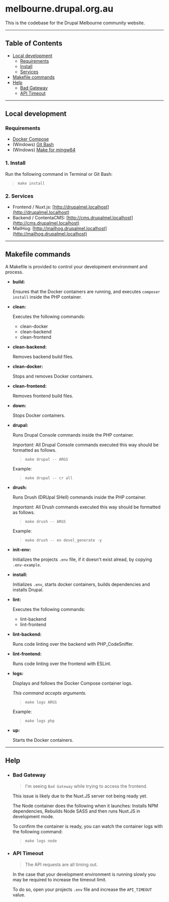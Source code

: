 # melbourne.drupal.org.au

This is the codebase for the Drupal Melbourne community website.

---

## Table of Contents

* [Local development](#local-development)
  * [Requirements](#requirements)
  * [Install](#install)
  * [Services](#services)
* [Makefile commands](#makefile-commands)
* [Help](#help)
  * [Bad Gateway](#bad-gateway)
  * [API Timeout](#api-timeout)

---

## Local development

### Requirements

* [Docker Compose](https://docs.docker.com/compose/install/)
* (Windows) [Git Bash](https://git-scm.com/download/win)
* (Windows) [Make for mingw64](README-WIN.md#make-for-mingw64)

### 1. Install

Run the following command in Terminal or Git Bash:

  > `make install`

### 2. Services

* Frontend / Nuxt.js: [http://drupalmel.localhost](http://drupalmel.localhost)
* Backend / ContentaCMS: [http://cms.drupalmel.localhost](http://cms.drupalmel.localhost)
* MailHog: [http://mailhog.drupalmel.localhost](http://mailhog.drupalmel.localhost)

---

## Makefile commands

A Makefile is provided to control your development environment and process.

* **build:**

  Ensures that the Docker containers are running, and executes
  `composer install` inside the PHP container.

* **clean:**

  Executes the following commands:
  * clean-docker
  * clean-backend
  * clean-frontend

* **clean-backend:**

  Removes backend build files.

* **clean-docker:**

  Stops and removes Docker containers.

* **clean-frontend:**

  Removes frontend build files.

* **down:**

  Stops Docker containers.

* **drupal:**

  Runs Drupal Console commands inside the PHP container.

  *Important:* All Drupal Console commands executed this way should be formatted as
  follows.

  > `make drupal -- ARGS`

  Example:

  > `make drupal -- cr all`

* **drush:**

  Runs Drush (DRUpal SHell) commands inside the PHP container.

  *Important:* All Drush commands executed this way should be formatted as
  follows.

  > `make drush -- ARGS`

  Example:

  > `make drush -- en devel_generate -y`

* **init-env:**

  Initializes the projects `.env` file, if it doesn't exist alread, by copying
  `.env-example`.

* **install:**

  Initializes `.env`, starts docker containers, builds dependencies and installs
  Drupal.

* **lint:**

  Executes the following commands:
  * lint-backend
  * lint-frontend

* **lint-backend:**

  Runs code linting over the backend with PHP_CodeSniffer.

* **lint-frontend:**

  Runs code linting over the frontend with ESLint.

* **logs:**

  Displays and follows the Docker Compose container logs.

  _This command accepts arguments._

  > `make logs ARGS`

  Example:

  > `make logs php`

* **up:**

  Starts the Docker containers.

---

## Help

* ### Bad Gateway

  > I'm seeing `Bad Gateway` while trying to access the frontend.

  This issue is likely due to the Nuxt.JS server not being ready yet.

  The Node container does the following when it launches: Installs NPM
  dependencies, Rebuilds Node SASS and then runs Nuxt.JS in development mode.

  To confirm the container is ready, you can watch the container logs with the
  following command:

  > ```make logs node```

* ### API Timeout

  > The API requests are all timing out.

  In the case that your development environment is running slowly you may be
  required to increase the timeout limit.

  To do so, open your projects `.env` file and increase the `API_TIMEOUT` value.
